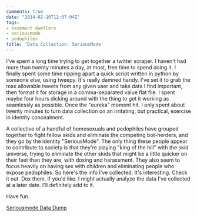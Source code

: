 ```yaml
---
comments: true
date: "2014-02-10T12:07:04Z"
tags:
- basement dwellers
- seriousmode
- pedophiles
title: 'Data Collection: SeriousMode'
---
```


I've spent a long time trying to get together a twitter scraper. I
haven't had more than twenty minutes a day, at most, free time to spend
doing it. I finally spent some time ripping apart a quick script written
in python by someone else, using tweepy. It's really damned handy. I've
set it to grab the max allowable tweets from any given user and take
data I find important, then format it for storage in a comma-separated
value flat file. I spent maybe four hours dicking around with the thing
to get it working as seamlessly as possible. Once the "eureka" moment
hit, I only spent about twenty minutes to turn data collection on an
irritating, but practical, exercise in identity concealment.

A collective of a handful of homosexuals and pedophiles have grouped
together to fight fellow skids and eliminate the competing bot-herders,
and they go by the identity "SeriousMode". The only thing these people
appear to contribute to society is that they're playing "king of the
hill" with the skid universe, trying to eliminate the other skids that
might be a little quicker on their feet than they are, with doxing and
harassment. They also seem to focus heavily on having sex with children
and eliminating people who expose pedophiles. So here's the info I've
collected. It's interesting. Check it out. Dox them, if you'd like. I
might actually analyze the data I've collected at a later date. I'll
definitely add to it.

Have fun.

[Seriousmode Data Dump](/download/SeriousGarbage.tar.bz2)
